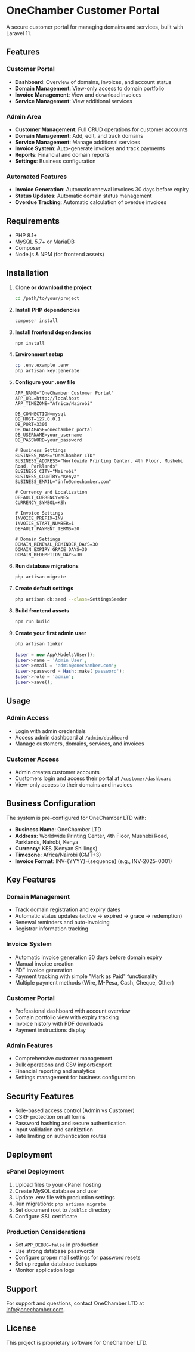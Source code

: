 # OneChamber Customer Portal

A secure customer portal for managing domains and services, built with Laravel 11.

## Features

### Customer Portal
- **Dashboard**: Overview of domains, invoices, and account status
- **Domain Management**: View-only access to domain portfolio
- **Invoice Management**: View and download invoices
- **Service Management**: View additional services

### Admin Area
- **Customer Management**: Full CRUD operations for customer accounts
- **Domain Management**: Add, edit, and track domains
- **Service Management**: Manage additional services
- **Invoice System**: Auto-generate invoices and track payments
- **Reports**: Financial and domain reports
- **Settings**: Business configuration

### Automated Features
- **Invoice Generation**: Automatic renewal invoices 30 days before expiry
- **Status Updates**: Automatic domain status management
- **Overdue Tracking**: Automatic calculation of overdue invoices

## Requirements

- PHP 8.1+
- MySQL 5.7+ or MariaDB
- Composer
- Node.js & NPM (for frontend assets)

## Installation

1. **Clone or download the project**
   ```bash
   cd /path/to/your/project
   ```

2. **Install PHP dependencies**
   ```bash
   composer install
   ```

3. **Install frontend dependencies**
   ```bash
   npm install
   ```

4. **Environment setup**
   ```bash
   cp .env.example .env
   php artisan key:generate
   ```

5. **Configure your .env file**
   ```env
   APP_NAME="OneChamber Customer Portal"
   APP_URL=http://localhost
   APP_TIMEZONE="Africa/Nairobi"
   
   DB_CONNECTION=mysql
   DB_HOST=127.0.0.1
   DB_PORT=3306
   DB_DATABASE=onechamber_portal
   DB_USERNAME=your_username
   DB_PASSWORD=your_password
   
   # Business Settings
   BUSINESS_NAME="OneChamber LTD"
   BUSINESS_ADDRESS="Worldwide Printing Center, 4th Floor, Mushebi Road, Parklands"
   BUSINESS_CITY="Nairobi"
   BUSINESS_COUNTRY="Kenya"
   BUSINESS_EMAIL="info@onechamber.com"
   
   # Currency and Localization
   DEFAULT_CURRENCY=KES
   CURRENCY_SYMBOL=KSh
   
   # Invoice Settings
   INVOICE_PREFIX=INV
   INVOICE_START_NUMBER=1
   DEFAULT_PAYMENT_TERMS=30
   
   # Domain Settings
   DOMAIN_RENEWAL_REMINDER_DAYS=30
   DOMAIN_EXPIRY_GRACE_DAYS=30
   DOMAIN_REDEMPTION_DAYS=30
   ```

6. **Run database migrations**
   ```bash
   php artisan migrate
   ```

7. **Create default settings**
   ```bash
   php artisan db:seed --class=SettingsSeeder
   ```

8. **Build frontend assets**
   ```bash
   npm run build
   ```

9. **Create your first admin user**
   ```bash
   php artisan tinker
   ```
   ```php
   $user = new App\Models\User();
   $user->name = 'Admin User';
   $user->email = 'admin@onechamber.com';
   $user->password = Hash::make('password');
   $user->role = 'admin';
   $user->save();
   ```

## Usage

### Admin Access
- Login with admin credentials
- Access admin dashboard at `/admin/dashboard`
- Manage customers, domains, services, and invoices

### Customer Access
- Admin creates customer accounts
- Customers login and access their portal at `/customer/dashboard`
- View-only access to their domains and invoices

## Business Configuration

The system is pre-configured for OneChamber LTD with:
- **Business Name**: OneChamber LTD
- **Address**: Worldwide Printing Center, 4th Floor, Mushebi Road, Parklands, Nairobi, Kenya
- **Currency**: KES (Kenyan Shillings)
- **Timezone**: Africa/Nairobi (GMT+3)
- **Invoice Format**: INV-{YYYY}-{sequence} (e.g., INV-2025-0001)

## Key Features

### Domain Management
- Track domain registration and expiry dates
- Automatic status updates (active → expired → grace → redemption)
- Renewal reminders and auto-invoicing
- Registrar information tracking

### Invoice System
- Automatic invoice generation 30 days before domain expiry
- Manual invoice creation
- PDF invoice generation
- Payment tracking with simple "Mark as Paid" functionality
- Multiple payment methods (Wire, M-Pesa, Cash, Cheque, Other)

### Customer Portal
- Professional dashboard with account overview
- Domain portfolio view with expiry tracking
- Invoice history with PDF downloads
- Payment instructions display

### Admin Features
- Comprehensive customer management
- Bulk operations and CSV import/export
- Financial reporting and analytics
- Settings management for business configuration

## Security Features

- Role-based access control (Admin vs Customer)
- CSRF protection on all forms
- Password hashing and secure authentication
- Input validation and sanitization
- Rate limiting on authentication routes

## Deployment

### cPanel Deployment
1. Upload files to your cPanel hosting
2. Create MySQL database and user
3. Update .env file with production settings
4. Run migrations: `php artisan migrate`
5. Set document root to `/public` directory
6. Configure SSL certificate

### Production Considerations
- Set `APP_DEBUG=false` in production
- Use strong database passwords
- Configure proper mail settings for password resets
- Set up regular database backups
- Monitor application logs

## Support

For support and questions, contact OneChamber LTD at info@onechamber.com.

## License

This project is proprietary software for OneChamber LTD.
